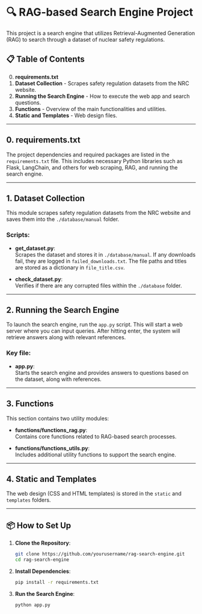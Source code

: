 
# 🔍 RAG-based Search Engine Project

This project is a search engine that utilizes Retrieval-Augmented Generation (RAG) to search through a dataset of nuclear safety regulations.

## 📋 Table of Contents

0. **requirements.txt**  
1. **Dataset Collection** - Scrapes safety regulation datasets from the NRC website.  
2. **Running the Search Engine** - How to execute the web app and search questions.  
3. **Functions** - Overview of the main functionalities and utilities.  
4. **Static and Templates** - Web design files.

---

## 0. requirements.txt

The project dependencies and required packages are listed in the `requirements.txt` file. This includes necessary Python libraries such as Flask, LangChain, and others for web scraping, RAG, and running the search engine.

---

## 1. Dataset Collection

This module scrapes safety regulation datasets from the NRC website and saves them into the `./database/manual` folder.

### Scripts:

- **get_dataset.py**:  
  Scrapes the dataset and stores it in `./database/manual`. If any downloads fail, they are logged in `failed_downloads.txt`. The file paths and titles are stored as a dictionary in `file_title.csv`.

- **check_dataset.py**:  
  Verifies if there are any corrupted files within the `./database` folder.

---

## 2. Running the Search Engine

To launch the search engine, run the `app.py` script. This will start a web server where you can input queries. After hitting enter, the system will retrieve answers along with relevant references.

### Key file:

- **app.py**:  
  Starts the search engine and provides answers to questions based on the dataset, along with references.

---

## 3. Functions

This section contains two utility modules:

- **functions/functions_rag.py**:  
  Contains core functions related to RAG-based search processes.

- **functions/functions_utils.py**:  
  Includes additional utility functions to support the search engine.

---

## 4. Static and Templates

The web design (CSS and HTML templates) is stored in the `static` and `templates` folders.

---

## 📦 How to Set Up

1. **Clone the Repository**:
   ```bash
   git clone https://github.com/yourusername/rag-search-engine.git
   cd rag-search-engine
   ```

2. **Install Dependencies**:
   ```bash
   pip install -r requirements.txt
   ```

3. **Run the Search Engine**:
   ```bash
   python app.py
   ```

